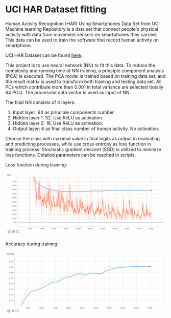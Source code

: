 # UCI HAR Dataset fitting
Human Activity Recognition (HAR) Using Smartphones Data Set from UCI Machine learning Repository is a data set that connect people's physical activity with data from movement sensors on smartphones they carried. This data can be used to train the software that record human activity on smartphone.

UCI HAR Dataset can be found [here](https://archive.ics.uci.edu/ml/datasets/human+activity+recognition+using+smartphones).

This project is to use neural network (NN) to fit this data. To reduce the complexity and running time of NN training, a principle component analysis (PCA) is executed. The PCA model is trained based on training data set, and the result matrix is used to transform both training and testing data set. All PCs which contribute more then 0.001 in total variance are selected (totally 64 PCs). The processed data vector is used as input of NN.

The final NN consists of 4 layers:
1. Input layer: 64 as principle components number
2. Hidden layer 1: 32. Use ReLU as activation.
3. Hidden layer 2: 16. Use ReLU as activation.
4. Output layer: 6 as final class number of human activity. No activation.

Choose the class with maximal value in final logits as output in evaluating and predicting processes, while use cross entropy as loss function in training process. Stochastic gradient descent (SGD) is utilized to minimize loss functions. Detailed parameters can be reached in scripts.

Loss function during training:

![Loss function values](./figures/Loss.png "Loss function values")

Accuracy during training:

![Loss function values](./figures/Accuracy.png "Loss function values")